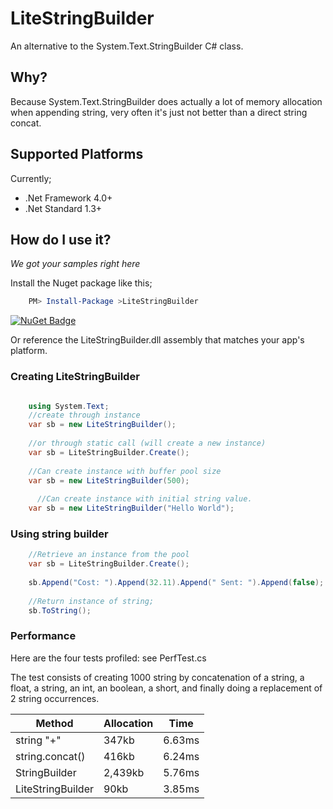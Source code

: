 # LiteStringBuilder

An alternative to the System.Text.StringBuilder C# class.

## Why?
Because System.Text.StringBuilder does actually a lot of memory allocation when appending string, very often it's just not better than a direct string concat.

## Supported Platforms
Currently;

* .Net Framework 4.0+
* .Net Standard 1.3+

## How do I use it?
*We got your samples right here*

Install the Nuget package like this;

```powershell
    PM> Install-Package >LiteStringBuilder
```
[![NuGet Badge](https://buildstats.info/nuget/LiteStringBuilder)](https://www.nuget.org/packages/LiteStringBuilder/)

Or reference the LiteStringBuilder.dll assembly that matches your app's platform.

### Creating LiteStringBuilder
```C#

    using System.Text;
    //create through instance
    var sb = new LiteStringBuilder();
    
    //or through static call (will create a new instance)
    var sb = LiteStringBuilder.Create();
    
    //Can create instance with buffer pool size
    var sb = new LiteStringBuilder(500);
    
      //Can create instance with initial string value.
    var sb = new LiteStringBuilder("Hello World");
```

### Using string builder
```C#
    //Retrieve an instance from the pool
    var sb = LiteStringBuilder.Create();
 
    sb.Append("Cost: ").Append(32.11).Append(" Sent: ").Append(false);
    
    //Return instance of string;
    sb.ToString();
```

### Performance
Here are the four tests profiled: see PerfTest.cs

The test consists of creating 1000 string by concatenation of a string, a float, a string, an int, an boolean, a short, and finally doing a replacement of 2 string occurrences.

Method | Allocation | Time
------------ | ------------- | ------------- 
string "+" | 347kb | 6.63ms
string.concat() | 416kb | 6.24ms
StringBuilder | 2,439kb | 5.76ms
LiteStringBuilder | 90kb | 3.85ms
